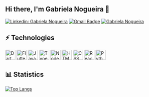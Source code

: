 ## Hi there, I'm <strong>Gabriela Nogueira :sunflower:</strong>



[![Linkedin: Gabriela Nogueira](https://img.shields.io/badge/-GabrielaNogueira-blue?style=flat-square&logo=Linkedin&logoColor=white&link=LINK-DO-SEU-LINKEDIN)](https://www.linkedin.com/in/gabriela-nogueira-190026180/)
[![Gmail Badge](https://img.shields.io/badge/-nogueiragabriela93@gmail.com-006bed?style=flat-square&logo=Gmail&logoColor=white&link=mailto:SEU-EMAIL)](mailto:nogueiragabriela93@gmail.com)
[![Gabriela Nogueira]( https://img.shields.io/github/followers/GabrielaNogueira?label=follow&style=social)](https://github.com/nogueiragabriela)


## :zap: Technologies

<p align="left">
  <img height="32" src="https://img.shields.io/badge/Dart-0175C2?style=for-the-badge&logo=dart&logoColor=white" alt="Dart"/>
  <img height="32" src="https://img.shields.io/badge/Flutter-02569B?style=for-the-badge&logo=flutter&logoColor=white" alt="Flutter"/>
  <img height="32" src="https://img.shields.io/badge/JavaScript-323330?style=for-the-badge&logo=javascript&logoColor=F7DF1E.png" alt="Javascript"/>
  <img height="32" src="https://img.shields.io/badge/TypeScript-007ACC?style=for-the-badge&logo=typescript&logoColor=white" alt="Typescript"/>
  <img height="32" src="https://img.shields.io/badge/Node%20js-339933?style=for-the-badge&logo=nodedotjs&logoColor=white" alt="Nodejs"/>
  <img height="32" src="https://img.shields.io/badge/HTML5-E34F26?style=for-the-badge&logo=html5&logoColor=white" alt="HTML5"/>
  <img height="32" src="https://img.shields.io/badge/CSS3-1572B6?style=for-the-badge&logo=css3&logoColor=white" alt="CSS"/>
  <img height="32" src="https://img.shields.io/badge/React-20232A?style=for-the-badge&logo=react&logoColor=61DAFB" alt="React"/>
  <img height="32" src="https://img.shields.io/badge/Python-FFD43B?style=for-the-badge&logo=python&logoColor=blue" alt="Python"/>
</p>




## :bar_chart: Statistics

[![Top Langs](https://github-readme-stats.vercel.app/api/top-langs/?username=nogueiragabriela&layout=compact&theme=material-palenight)](https://github.com/anuraghazra/github-readme-stats)

